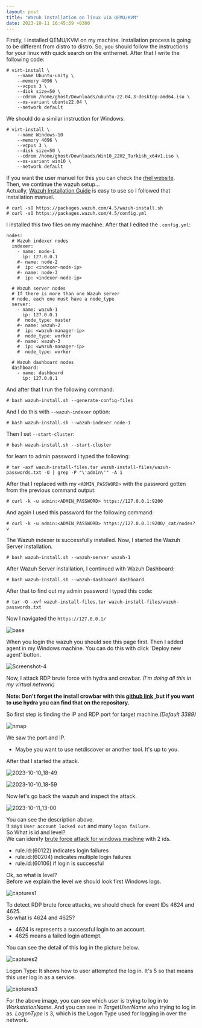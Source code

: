 ```yaml
---
layout: post
title: "Wazuh installation on linux via QEMU/KVM"
date: 2023-10-11 16:45:59 +0300
---
```


Firstly, I installed QEMU/KVM on my machine. Installation process is going to be different from distro to distro. So, you should follow the instructions for your linux with quick search on the enthernet. After that I write the following code:
```
# virt-install \
    --name Ubuntu-unity \
    --memory 4096 \
    --vcpus 3 \
    --disk size=50 \
    --cdrom /home/ghost/Downloads/ubuntu-22.04.3-desktop-amd64.iso \
    --os-variant ubuntu22.04 \
    --network default
```
We should do a similar instruction for Windows:
```
# virt-install \
    --name Windows-10 
    --memory 4096 \
    --vcpus 3 \
    --disk size=50 \
    --cdrom /home/ghost/Downloads/Win10_22H2_Turkish_x64v1.iso \
    --os-variant win10 \
    --network default
```
If you want the user manuel for this you can check the [rhel website](https://access.redhat.com/documentation/en-us/red_hat_enterprise_linux/7/html/virtualization_deployment_and_administration_guide/sect-guest_virtual_machine_installation_overview-creating_guests_with_virt_install).  
Then, we continue the wazuh setup...  
Actually, [Wazuh Installation Guide](https://documentation.wazuh.com/current/installation-guide/index.html) is easy to use so I followed that installation manuel.  
```
# curl -sO https://packages.wazuh.com/4.5/wazuh-install.sh
# curl -sO https://packages.wazuh.com/4.5/config.yml
```
I installed this two files on my machine. After that I edited the `.config.yml`:
```
nodes:
  # Wazuh indexer nodes
  indexer:
    - name: node-1
      ip: 127.0.0.1
    #- name: node-2
    #  ip: <indexer-node-ip>
    #- name: node-3
    #  ip: <indexer-node-ip>

  # Wazuh server nodes
  # If there is more than one Wazuh server
  # node, each one must have a node_type
  server:
    - name: wazuh-1
      ip: 127.0.0.1
    #  node_type: master
    #- name: wazuh-2
    #  ip: <wazuh-manager-ip>
    #  node_type: worker
    #- name: wazuh-3
    #  ip: <wazuh-manager-ip>
    #  node_type: worker

  # Wazuh dashboard nodes
  dashboard:
    - name: dashboard
      ip: 127.0.0.1
```
And after that I run the following command:
```
# bash wazuh-install.sh --generate-config-files
```
And I do this with `--wazuh-indexer` option:
```
# bash wazuh-install.sh --wazuh-indexer node-1
```
Then I set `--start-cluster`:
```
# bash wazuh-install.sh --start-cluster
```
for learn to admin password I typed the following:
```
# tar -axf wazuh-install-files.tar wazuh-install-files/wazuh-passwords.txt -O | grep -P "\'admin\'" -A 1
```
After that I replaced with my `<ADMIN_PASSWORD>` with the password gotten from the previous command output:
```
# curl -k -u admin:<ADMIN_PASSWORD> https://127.0.0.1:9200
```
And again I used this password for the following command:
```
# curl -k -u admin:<ADMIN_PASSWORD> https://127.0.0.1:9200/_cat/nodes?v
```
The Wazuh indexer is successfully installed. Now, I started the Wazuh Server installation.
```
# bash wazuh-install.sh --wazuh-server wazuh-1
```
After Wazuh Server installation, I continued with Wazuh Dashboard:
```
# bash wazuh-install.sh --wazuh-dashboard dashboard
```
After that to find out my admin password I typed this code:
```
# tar -O -xvf wazuh-install-files.tar wazuh-install-files/wazuh-passwords.txt
```
Now I navigated the `https://127.0.0.1/`  

![base](https://github.com/3xg3lin/3xg3lin.github.io/assets/73038148/d8e4cfaf-c425-4db0-b5d1-68051183d551)  

When you login the wazuh you should see this page first. Then I added agent in my Windows machine. You can do this with click 'Deploy new agent' button.

![Screenshot-4](https://github.com/3xg3lin/3xg3lin.github.io/assets/73038148/12c51c73-b0ea-4bc2-b5f0-f6b0c8c06266)


Now, I attack RDP brute force with hydra and crowbar. *(I'm doing all this in my virtual network)* 

**Note: Don't forget the install crowbar with this [github link](https://github.com/galkan/crowbar) ,but if you want to use hydra you can find that on the repository.**  

So first step is finding the IP and RDP port for target machine.*(Default 3389)*  

![nmap](https://github.com/3xg3lin/3xg3lin.github.io/assets/73038148/929d3e72-3093-4a13-9021-450a51d00e0a)

We saw the port and IP.  
- Maybe you want to use netdiscover or another tool. It's up to you.  

After that I started the attack.  

![2023-10-10_18-49](https://github.com/3xg3lin/3xg3lin.github.io/assets/73038148/4d15f453-4764-4af4-b632-5b10f171acc0)

![2023-10-10_18-59](https://github.com/3xg3lin/3xg3lin.github.io/assets/73038148/767b9011-5db8-4580-9d60-1f0b08391bd0)

Now let's go back the wazuh and inspect the attack.

![2023-10-11_13-00](https://github.com/3xg3lin/3xg3lin.github.io/assets/73038148/0f356eb0-e08a-4371-89e9-b25c38fbc77c)

You can see the description above.  
It says `User account locked out` and many `logon failure`.  
So What is id and level?  
We can idenify [brute force attack for windows machine](https://documentation.wazuh.com/current/proof-of-concept-guide/detect-brute-force-attack.html) with 2 ids.  
- rule.id:(60122) indicates login failures  
- rule.id:(60204) indicates multiple login failures
- rule.id:(60106) if login is successful

Ok, so what is level?  
Before we explain the level we should look first Windows logs.  

![captures1](https://github.com/3xg3lin/3xg3lin.github.io/assets/73038148/6ae886d8-69e9-4d10-bf4c-3e83e0cba219)

To detect RDP brute force attacks, we should check for event IDs 4624 and 4625.  
So what is 4624 and 4625?  
- 4624 is represents a successful login to an account.  
- 4625 means a failed login attempt.  

You can see the detail of this log in the picture below.

![captures2](https://github.com/3xg3lin/3xg3lin.github.io/assets/73038148/f5c17b6f-3bf8-4f46-91e9-3367d39b0ee0)
  
Logon Type: It shows how to user attempted the log in. It's 5 so that means this user log in as a service.  

![captures3](https://github.com/3xg3lin/3xg3lin.github.io/assets/73038148/7a8cc711-9662-4528-8e0d-04d50c6fc751)

For the above image, you can see which user is trying to log in to *WorkstationName*. And you can see in *TargetUserName* who trying to log in as. *LogonType* is 3, which is the Logon Type used for logging in over the network.  

